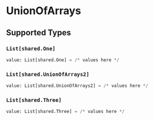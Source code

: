 # UnionOfArrays


## Supported Types

### `List[shared.One]`

```python
value: List[shared.One] = /* values here */
```

### `List[shared.UnionOfArrays2]`

```python
value: List[shared.UnionOfArrays2] = /* values here */
```

### `List[shared.Three]`

```python
value: List[shared.Three] = /* values here */
```

